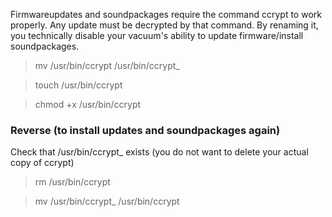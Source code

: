 Firmwareupdates and soundpackages require the command ccrypt to work properly. Any update must be decrypted by that command.
By renaming it, you technically disable your vacuum's ability to update firmware/install soundpackages.

> mv /usr/bin/ccrypt /usr/bin/ccrypt_

> touch /usr/bin/ccrypt

> chmod +x /usr/bin/ccrypt

### Reverse (to install updates and soundpackages again) 
Check that /usr/bin/ccrypt_ exists (you do not want to delete your actual copy of ccrypt)

> rm /usr/bin/ccrypt

> mv /usr/bin/ccrypt_ /usr/bin/ccrypt
